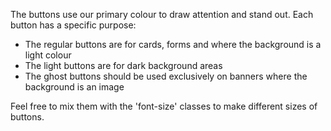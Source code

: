 The buttons use our primary colour to draw attention and stand out. Each button has a specific purpose:
- The regular buttons are for cards, forms and where the background is a light colour
- The light buttons are for dark background areas
- The ghost buttons should be used exclusively on banners where the background is an image

Feel free to mix them with the 'font-size' classes to make different sizes of buttons.
